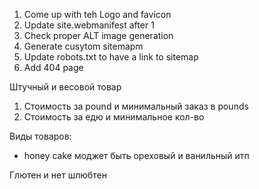 1. Come up with teh Logo and favicon
2. Update site.webmanifest after 1
3. Check proper ALT image generation
4. Generate cusytom sitemapm
4. Update robots.txt to have a link to sitemap
5. Add 404 page

Штучный и весовой товар
1. Стоимость за pound и минимальный заказ в pounds
2. Cтоимость за едю и минимальное кол-во

Виды товаров:
  - honey cake моджет быть ореховый и ванильный итп

Глютен и нет шлюбтен
